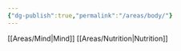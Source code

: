 ```yaml
---
{"dg-publish":true,"permalink":"/areas/body/"}
---
```


[[Areas/Mind\|Mind]]
[[Areas/Nutrition\|Nutrition]]